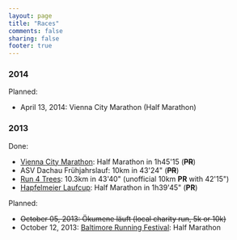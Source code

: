 ```yaml
---
layout: page
title: "Races"
comments: false
sharing: false
footer: true
---
```


### 2014 ###

Planned:

* April 13, 2014: Vienna City Marathon (Half Marathon)

### 2013 ###

Done:

* [Vienna City Marathon](/blog/2013/04/17/vienna-city-half-marathon/): Half Marathon in 1h45'15 (<strike>**PR**</strike>)
* ASV Dachau Fr&uuml;hjahrslauf: 10km in 43'24" (<strike>**PR**</strike>)
* [Run 4 Trees](/blog/2013/07/30/race-report-run-4-trees/): 10.3km in 43'40" (unofficial 10km **PR** with 42'15")
* [Hapfelmeier Laufcup](/blog/2013/09/26/race-report-hapfelmeier-laufcup/): Half Marathon in 1h39'45" (**PR**)

Planned:

* <strike>October 05, 2013: Ökumene läuft (local charity run, 5k or 10k)</strike>
* October 12, 2013: [Baltimore Running Festival](http://www.thebaltimoremarathon.com/): Half Marathon
